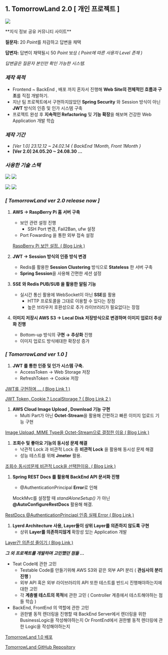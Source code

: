 ## 1. TomorrowLand 2.0 [ 개인 프로젝트 ]

<p>
    <img src="https://github.com/user-attachments/assets/53b949f9-480c-4755-90d3-d351fbde3e5e">
</p>
**지식 정보 공유 커뮤니티 사이트**

**질문자:** 20 *Point*를 차감하고 답변을 채택

**답변자:** 답변이 채택될시 50 *Point* 보상 *( Point에 따른 사용자 Level 존재 )*

*답변글은 질문자 본인만 확인 가능한 시스템.*

### *제작 목적*

- Frontend ~ BackEnd , 배포 까지 혼자서 진행해 **Web Site의 전체적인 흐름과 구조**를 직접 개발하기.
- 지난 팀 프로젝트에서 구현하지않았던 **Spring Security** 와 Session 방식이 아닌 **JWT** 방식의 인증 및 인가 시스템 구축
- 프로젝트 완성 후 **지속적인 Refactoring** 및 **기능 확장**을 해보며 건강한 Web Application 개발 학습

### ***제작 기간***

- **[Ver 1.0] *23.12.12 ~ 24.02.14** { BackEnd 1Month, Front 1Month }*
- **[Ver 2.0] 24.05.20 ~ 24.08.30 …**

### ***사용한 기술 스택***

<p>
    <img src="https://github.com/kwon93/TomorrowLandAPI/assets/133971731/7bce1eac-c77a-43b0-a754-eb57123c658c">
     <img src="https://github.com/kwon93/TomorrowLandAPI/assets/133971731/0e0fcd07-cf75-47a9-9504-8c43eac09598">
</p>

<p>
    <img src="https://github.com/kwon93/TomorrowLandAPI/assets/133971731/8b3c56c8-cd6b-42ef-97d2-3bd8d02f510c">
    <img src="https://github.com/kwon93/TomorrowLandAPI/assets/133971731/e30206a3-e90c-4f47-9e62-e7f48bc82d6b">
</p>


### *[ TomorrowLand ver 2.0 **release now** ]*

1. **AWS → RaspBerry Pi 홈 서버 구축**
    - 보안 관련 설정 진행
        - SSH Port 변경, Fail2Ban, ufw 설정
    - Port Fowarding 을 통한 외부 접속 설정
    
    [RaspBerry Pi 보안 설정. ( Blog Link )](https://kdh931228.tistory.com/89)
    
2. **JWT → Session 방식의 인증 방식 변경**  
    - Redis를 활용한 **Session Clustering** 방식으로 **Stateless** 한 서버 구축
    - **Spring Session**을 사용해 간편한 세션 설정
    
3. **SSE 와 Redis PUB/SUB 을 활용한 알림 기능** 
    - 실시간 통신 활용에 WebSocket이 아닌 **SSE**를 활용
        - HTTP 프로토콜을 그대로 이용할 수 있다는 장점
        - 높은 브라우저 호환성으로 추가 라이브러리가 필요없다는 장점
        
4. **이미지 저장시 AWS S3 → Local Disk 저장방식으로 변경하며 이미지 업로더 추상화 진행**
    - Bottom-up 방식의 **구현 → 추상화** 진행
    - 이미지 업로드 방식에대한 확장성 증가

### *[ TomorrowLand ver 1.0 ]*

1. **JWT 를 통한 인증 및 인가 시스템 구축.** 
    - AccessToken → Web Storage 저장
    - RefreshToken → Cookie 저장

[JWT를 구현하며 … ( Blog Link 1 )](https://kdh931228.tistory.com/33)

[JWT Token, Cookie ? LocalStorage ? ( Blog Link 2 )](https://kdh931228.tistory.com/79)

1. **AWS Cloud Image Upload , Download 기능 구현**
    - Multi Part가 아닌 **Octet-Stream**을 활용해 간편하고 빠른 이미지 업로드 기능 구현

[Image Upload, MIME Type을 Octet-Stream으로 결정한 이유 ( Blog Link )](https://kdh931228.tistory.com/62)

1. **조회수 및 좋아요 기능의 동시성 문제 해결**
    - 낙관적 Lock 과 비관적 Lock 중 **비관적 Lock** 을 활용해 동시성 문제 해결
    - 성능 테스트를 위해 **Jmeter** 활용.

[조회수 동시성문제 비관적 Lock을 선택한이유. ( Blog Link )](https://kdh931228.tistory.com/46)

1. **Spring REST Docs 를 활용해 BackEnd API 문서화 진행**
    - @AuthenticationPrincipal **Error**로 인해
    
    MockMvc를 설정할 때 *standAloneSetup()* 가 아닌 **@AutoConfigureRestDocs** 활용해 해결.
    

[RestDocs @AuthenticationPrinciapl 인증 실패 Error ( Blog Link )](https://kdh931228.tistory.com/70)

1. **Lyerd Architecture 사용, Layer들이 상위 Layer를 의존하지 않도록 구현**
    - 상위 **Layer를 의존하지않게** 확장성 있는 Application 개발

[Layer간 의존성 줄이기 ( Blog Link )](https://kdh931228.tistory.com/43)

***그 외 프로젝트를 개발하며 고민했던 점들 …***

- Teat Code에 관한 고민
    - Testable Code를 만들기위해 AWS S3와 같은 외부 API 분리 ( **관심사의 분리 진행** )
    - 외부 API 혹은 외부 라이브러리의 API 또한 테스트를 반드시 진행해야하는지에대한 고민
    - 각 **계층별 테스트의 목적**에 관한 고민 ( Controller 계층에서 테스트해야하는 점들 학습 )
- BackEnd, FrontEnd 의 역할에 관한 고민
    - 권한별 동적 렌더링을 진행할 때 BackEnd Server에서 렌더링을 위한 BusinessLogic을 작성해야하는지 Or FrontEnd에서 권한별 동적 렌더링에 관한 Logic을 작성해야하는지

[TomorrowLand 1.0 배포](http://tomorrow-front.s3-website.ap-northeast-2.amazonaws.com/)

[TomorrowLand GitHub Repository](https://github.com/kwon93/TomorrowLandAPI)
